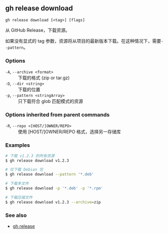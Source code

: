 ## gh release download

```
gh release download [<tag>] [flags]
```

从 GitHub Release，下载资源。

如果没有显式的 tag 参数，资源将从项目的最新版本下载。在这种情况下，需要`--pattern`。

### Options

<dl class="flags">
	<dt><code>-A</code>, <code>--archive &lt;format&gt;</code></dt>
	<dd>下载的格式 (zip or tar.gz)</dd>

<dt><code>-D</code>, <code>--dir &lt;string&gt;</code></dt>
<dd>下载的位置</dd>

<dt><code>-p</code>, <code>--pattern &lt;stringArray&gt;</code></dt>
<dd>只下载符合 glob 匹配模式的资源</dd>

</dl>

### Options inherited from parent commands

<dl class="flags">
	<dt><code>-R</code>, <code>--repo &lt;[HOST/]OWNER/REPO&gt;</code></dt>
	<dd>使用 [HOST/]OWNER/REPO 格式，选择另一存储库</dd>
</dl>

### Examples

```bash
# 下载 v1.2.3 的所有资源
$ gh release download v1.2.3

# 仅下载 Debian 包
$ gh release download --pattern '*.deb'

# 下载多文件
$ gh release download -p '*.deb' -p '*.rpm'

# 下载压缩文件
$ gh release download v1.2.3 --archive=zip
```

### See also

- [gh release](./gh_release.zh.md)

